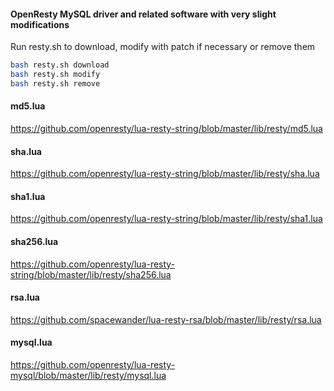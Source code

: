 #### OpenResty MySQL driver and related software with very slight modifications
Run resty.sh to download, modify with patch if necessary or remove them
```sh
bash resty.sh download
bash resty.sh modify
bash resty.sh remove
```

#### md5.lua
https://github.com/openresty/lua-resty-string/blob/master/lib/resty/md5.lua

#### sha.lua
https://github.com/openresty/lua-resty-string/blob/master/lib/resty/sha.lua

#### sha1.lua
https://github.com/openresty/lua-resty-string/blob/master/lib/resty/sha1.lua

#### sha256.lua
https://github.com/openresty/lua-resty-string/blob/master/lib/resty/sha256.lua

#### rsa.lua
https://github.com/spacewander/lua-resty-rsa/blob/master/lib/resty/rsa.lua

#### mysql.lua
https://github.com/openresty/lua-resty-mysql/blob/master/lib/resty/mysql.lua